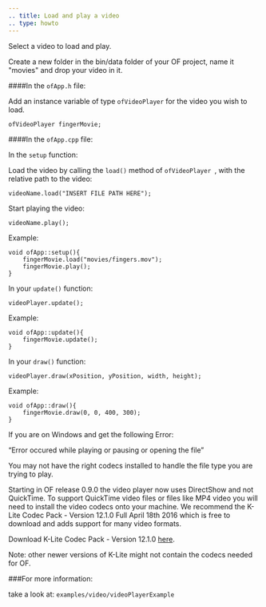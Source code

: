 ```yaml
---
.. title: Load and play a video
.. type: howto
---
```


Select a video to load and play. 

Create a new folder in the bin/data folder of your OF project, name it "movies" and drop your video in it. 

####In the ```ofApp.h``` file: 

Add an instance variable of type ```ofVideoPlayer``` for the video you wish to load.

 	ofVideoPlayer fingerMovie;

####In the ```ofApp.cpp``` file:

In the ```setup``` function:

Load the video by calling the ```load()``` method of ```ofVideoPlayer ```, with the relative path to the video:

	videoName.load("INSERT FILE PATH HERE");
	

Start playing the video:

	videoName.play();

Example:

	void ofApp::setup(){
		fingerMovie.load("movies/fingers.mov");
		fingerMovie.play();
	}
	
	
In your ``update()`` function:


	videoPlayer.update();


Example:

	void ofApp::update(){
		fingerMovie.update();
	}

In your ``draw()`` function:


	videoPlayer.draw(xPosition, yPosition, width, height);


Example:

	void ofApp::draw(){
		fingerMovie.draw(0, 0, 400, 300);
	}
	
If you are on Windows and get the following Error:

“Error occured while playing or pausing or opening the file”

You may not have the right codecs installed to handle the file type you are trying to play. 

Starting in OF release 0.9.0 the video player now uses DirectShow and not QuickTime. To support QuickTime video files or files like MP4 video you will need to install the video codecs onto your machine. We recommend the K-Lite Codec Pack - Version 12.1.0 Full April 18th 2016 which is free to download and adds support for many video formats. 

Download K-Lite Codec Pack - Version 12.1.0 [here](https://filehippo.com/download_klite_codec_pack/67445/).

Note: other newer versions of K-Lite might not contain the codecs needed for OF.

###For more information:

take a look at: ```examples/video/videoPlayerExample```
